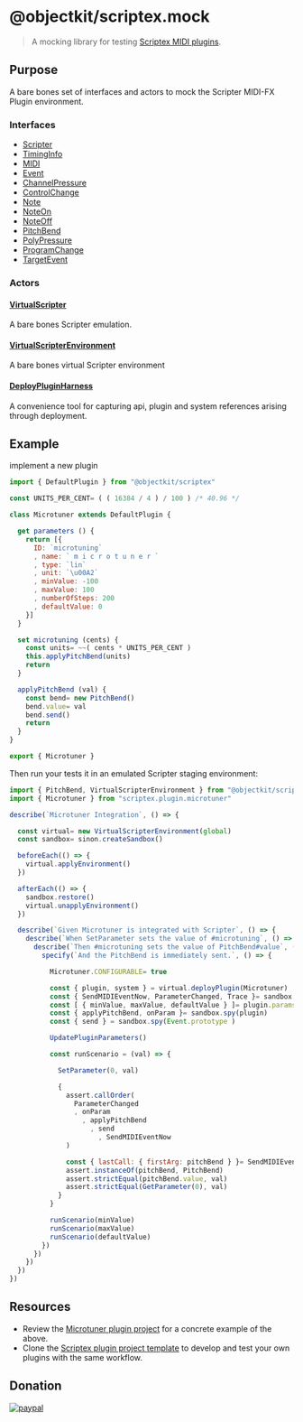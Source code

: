 # @objectkit/scriptex.mock
> A mocking library for testing [Scriptex MIDI plugins](https://github.com/objectkit/scriptex).

## Purpose
A bare bones set of interfaces and actors to mock the Scripter MIDI-FX Plugin environment.

### Interfaces
- [Scripter](https://github.com/objectkit/scriptex.mock/blob/main/src/main/js/com/objectkit/scriptex/mock/system/Scripter.js)
- [TimingInfo](https://github.com/objectkit/scriptex.mock/blob/main/src/main/js/com/objectkit/scriptex/mock/system/TimingInfo.js)
- [MIDI](https://github.com/objectkit/scriptex.mock/blob/main/src/main/js/com/objectkit/scriptex/mock/system/MIDI.js)
- [Event](https://github.com/objectkit/scriptex.mock/blob/main/src/main/js/com/objectkit/scriptex/mock/event/Event.js)
- [ChannelPressure](https://github.com/objectkit/scriptex.mock/blob/main/src/main/js/com/objectkit/scriptex/mock/event/ChannelPressure.js)
- [ControlChange](https://github.com/objectkit/scriptex.mock/blob/main/src/main/js/com/objectkit/scriptex/mock/event/ControlChange.js)
- [Note](https://github.com/objectkit/scriptex.mock/blob/main/src/main/js/com/objectkit/scriptex/mock/event/Note.js)
- [NoteOn](https://github.com/objectkit/scriptex.mock/blob/main/src/main/js/com/objectkit/scriptex/mock/event/NoteOn.js)
- [NoteOff](https://github.com/objectkit/scriptex.mock/blob/main/src/main/js/com/objectkit/scriptex/mock/event/NoteOff.js)
- [PitchBend](https://github.com/objectkit/scriptex.mock/blob/main/src/main/js/com/objectkit/scriptex/mock/event/PitchBend.js)
- [PolyPressure](https://github.com/objectkit/scriptex.mock/blob/main/src/main/js/com/objectkit/scriptex/mock/event/PolyPressure.js)
- [ProgramChange](https://github.com/objectkit/scriptex.mock/blob/main/src/main/js/com/objectkit/scriptex/mock/event/ProgramChange.js)
- [TargetEvent](https://github.com/objectkit/scriptex.mock/blob/main/src/main/js/com/objectkit/scriptex/mock/event/TargetEvent.js)

### Actors
#### [VirtualScripter](https://github.com/objectkit/scriptex.mock/blob/main/src/main/js/com/objectkit/scriptex/mock/system/support/VirtualScripter.js)
A bare bones Scripter emulation.
#### [VirtualScripterEnvironment](https://github.com/objectkit/scriptex.mock/blob/main/src/main/js/com/objectkit/scriptex/mock/system/support/VirtualScripterEnvironment.js)
A bare bones virtual Scripter environment
#### [DeployPluginHarness](https://github.com/objectkit/scriptex.mock/blob/main/src/main/js/com/objectkit/scriptex/mock/plugin/support/DeployPluginHarness.js)
A convenience tool for capturing api, plugin and system references arising through deployment.

## Example
implement a new plugin
```js
import { DefaultPlugin } from "@objectkit/scriptex"

const UNITS_PER_CENT= ( ( 16384 / 4 ) / 100 ) /* 40.96 */

class Microtuner extends DefaultPlugin {

  get parameters () {
    return [{
      ID: `microtuning`
      , name: ` m i c r o t u n e r `
      , type: `lin`
      , unit: `\u00A2`
      , minValue: -100
      , maxValue: 100
      , numberOfSteps: 200
      , defaultValue: 0
    }]
  }

  set microtuning (cents) {
    const units= ~~( cents * UNITS_PER_CENT )
    this.applyPitchBend(units)
    return
  }

  applyPitchBend (val) {
    const bend= new PitchBend()
    bend.value= val
    bend.send()
    return
  }
}

export { Microtuner }
```
Then run your tests it in an emulated Scripter staging environment:
```js
import { PitchBend, VirtualScripterEnvironment } from "@objectkit/scriptex.mock"
import { Microtuner } from "scriptex.plugin.microtuner"

describe(`Microtuner Integration`, () => {

  const virtual= new VirtualScripterEnvironment(global)
  const sandbox= sinon.createSandbox()

  beforeEach(() => {
    virtual.applyEnvironment()
  })

  afterEach(() => {
    sandbox.restore()  
    virtual.unapplyEnvironment()
  })

  describe(`Given Microtuner is integrated with Scripter`, () => {
    describe(`When SetParameter sets the value of #microtuning`, () => {
      describe(`Then #microtuning sets the value of PitchBend#value`, () => {
        specify(`And the PitchBend is immediately sent.`, () => {

          Microtuner.CONFIGURABLE= true

          const { plugin, system } = virtual.deployPlugin(Microtuner)
          const { SendMIDIEventNow, ParameterChanged, Trace }= sandbox.spy(system)          
          const [ { minValue, maxValue, defaultValue } ]= plugin.params
          const { applyPitchBend, onParam }= sandbox.spy(plugin)
          const { send } = sandbox.spy(Event.prototype )

          UpdatePluginParameters()

          const runScenario = (val) => {

            SetParameter(0, val)

            {
              assert.callOrder(
                ParameterChanged
                , onParam
                  , applyPitchBend
                    , send
                      , SendMIDIEventNow
              )

              const { lastCall: { firstArg: pitchBend } }= SendMIDIEventNow
              assert.instanceOf(pitchBend, PitchBend)
              assert.strictEqual(pitchBend.value, val)
              assert.strictEqual(GetParameter(0), val)
            }
          }

          runScenario(minValue)
          runScenario(maxValue)
          runScenario(defaultValue)
        })
      })
    })
  })
})
```
## Resources
- Review the [Microtuner plugin project](https://github.com/objectkit/scriptex.plugin.microtuner) for a concrete example of the above.
- Clone the [Scriptex plugin project template](https://github.com/objectkit/scriptex.plugin.template) to develop and test your own plugins with the same workflow.

## Donation
[![paypal](https://www.paypalobjects.com/en_US/i/btn/btn_donateCC_LG.gif)](https://www.paypal.com/paypalme/objectkit)
